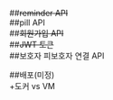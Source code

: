 ##~~reminder API~~<br>
##pill API<br>
##~~회원가입 API~~<br>
##~~JWT 토큰~~<br>
##보호자 피보호자 연결 API<br>

##배포(미정)<br>
+도커 vs VM<br>

